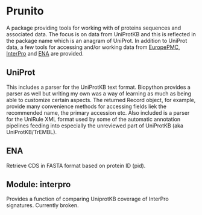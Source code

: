 # Prunito

A package providing tools for working with of proteins sequences and associated data.
The focus is on data from UniProtKB and this is reflected in the package name which is an anagram of UniProt.
In addition to UniProt data, a few tools for accessing and/or working data from [EuropePMC](https://europepmc.org/),
[InterPro](https://www.ebi.ac.uk/interpro/) and [ENA](https://www.ebi.ac.uk/ena) are provided.

## UniProt

This includes a parser for the UniProtKB text format. Biopython provides a parser as well but writing my own was a way
of learning as much as being able to customize certain aspects. The returned Record object, for example, provide many
convenience methods for accessing fields liek the recommended name, the primary accession etc. Also included is a parser
for the UniRule XML format used by some of the automatic annotation pipelines feeding into especially the unreviewed
part of UniProtKB (aka UniProtKB/TrEMBL).

## ENA

Retrieve CDS in FASTA format based on protein ID (pid).

## Module: interpro

Provides a function of comparing UniprotKB coverage of InterPro signatures. Currently broken.